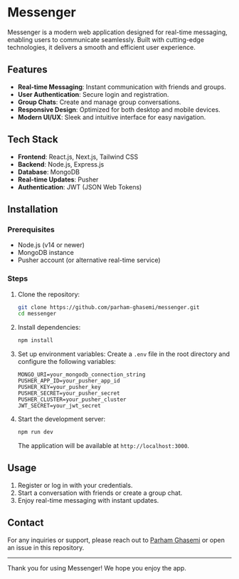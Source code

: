 # Messenger

Messenger is a modern web application designed for real-time messaging, enabling users to communicate seamlessly. Built with cutting-edge technologies, it delivers a smooth and efficient user experience.

## Features

- **Real-time Messaging**: Instant communication with friends and groups.
- **User Authentication**: Secure login and registration.
- **Group Chats**: Create and manage group conversations.
- **Responsive Design**: Optimized for both desktop and mobile devices.
- **Modern UI/UX**: Sleek and intuitive interface for easy navigation.

## Tech Stack

- **Frontend**: React.js, Next.js, Tailwind CSS
- **Backend**: Node.js, Express.js
- **Database**: MongoDB
- **Real-time Updates**: Pusher
- **Authentication**: JWT (JSON Web Tokens)

## Installation

### Prerequisites

- Node.js (v14 or newer)
- MongoDB instance
- Pusher account (or alternative real-time service)

### Steps

1. Clone the repository:
   ```bash
   git clone https://github.com/parham-ghasemi/messenger.git
   cd messenger
   ```

2. Install dependencies:
   ```bash
   npm install
   ```

3. Set up environment variables:
   Create a `.env` file in the root directory and configure the following variables:
   ```env
   MONGO_URI=your_mongodb_connection_string
   PUSHER_APP_ID=your_pusher_app_id
   PUSHER_KEY=your_pusher_key
   PUSHER_SECRET=your_pusher_secret
   PUSHER_CLUSTER=your_pusher_cluster
   JWT_SECRET=your_jwt_secret
   ```

4. Start the development server:
   ```bash
   npm run dev
   ```

   The application will be available at `http://localhost:3000`.

## Usage

1. Register or log in with your credentials.
2. Start a conversation with friends or create a group chat.
3. Enjoy real-time messaging with instant updates.

## Contact

For any inquiries or support, please reach out to [Parham Ghasemi](mailto:parham.ghasemi.1388@gmail.com) or open an issue in this repository.

---

Thank you for using Messenger! We hope you enjoy the app.

